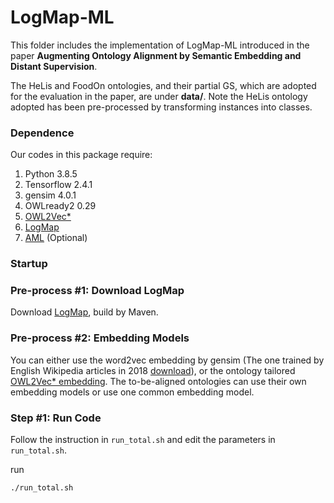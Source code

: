 # LogMap-ML

This folder includes the implementation of LogMap-ML introduced in the paper ****Augmenting Ontology Alignment by Semantic Embedding and Distant Supervision****.

The HeLis and FoodOn ontologies, and their partial GS, which are adopted for the evaluation in the paper, are under **data/**.
Note the HeLis ontology adopted has been pre-processed by transforming instances into classes.


### Dependence 
Our codes in this package require: 
  1. Python 3.8.5
  2. Tensorflow 2.4.1
  3. gensim 4.0.1
  4. OWLready2 0.29
  5. [OWL2Vec\*](https://github.com/KRR-Oxford/OWL2Vec-Star)
  6. [LogMap](https://github.com/ernestojimenezruiz/logmap-matcher)
  7. [AML](https://github.com/AgreementMakerLight/AML-Project) (Optional)


### Startup
### Pre-process #1: Download LogMap
Download [LogMap](https://github.com/ernestojimenezruiz/logmap-matcher), build by Maven.
 
### Pre-process #2: Embedding Models
You can either use the word2vec embedding by gensim (The one trained by English Wikipedia articles in 2018 [download](https://drive.google.com/file/d/1rm9uJEKG25PJ79zxbZUWuaUroWeoWbFR/view?usp=sharing)), 
or the ontology tailored [OWL2Vec\* embedding](https://github.com/KRR-Oxford/OWL2Vec-Star). 
The to-be-aligned ontologies can use their own embedding models or use one common embedding model.


### Step #1: Run Code
Follow the instruction in ``run_total.sh`` and edit the parameters in ``run_total.sh``.
 
run

```./run_total.sh```

